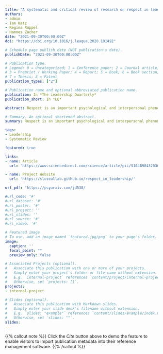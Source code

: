 ```yaml
---
title: "A systematic and critical review of research on respect in leadership"
authors:
- admin
- Ian Katz
- Regina Ruppel
- Hannes Zacher
date: "2021-09-30T00:00:00Z"
doi: "https://doi.org/10.1016/j.leaqua.2020.101492"

# Schedule page publish date (NOT publication's date).
publishDate: "2021-09-30T00:00:00Z"

# Publication type.
# Legend: 0 = Uncategorized; 1 = Conference paper; 2 = Journal article;
# 3 = Preprint / Working Paper; 4 = Report; 5 = Book; 6 = Book section;
# 7 = Thesis; 8 = Patent
publication_types: ["2"]

# Publication name and optional abbreviated publication name.
publication: In *The Leadership Quarterly*
publication_short: In *LQ*

abstract: Respect is an important psychological and interpersonal phenomenon that has been included in various theoretical and empirical approaches to leadership for nearly 70 years. In this systematic and critical review article, we provide a comprehensive summary and critique of theories, definitions, measures, and empirical studies of respect in leadership. We first provide an overview of the historical and theoretical background, including the most common theories, definitions, and measures that inform empirical studies of respect in leadership. Second, we present a systematic literature review of empirical studies on respect in leadership, including a critical evaluation of research designs and statistical analyses that support claims of the validity of various conceptualizations of respect that pertain to the study of leadership. Finally, we offer a new working definition of respect in leadership, and an accompanying conceptual framework which informs a number of recommendations for future theory development, empirical research, and leadership practice.

# Summary. An optional shortened abstract.
summary: Respect is an important psychological and interpersonal phenomenon that has been included in various theoretical and empirical approaches to leadership for nearly 70 years. In this systematic and critical review article, we provide a comprehensive summary and critique of theories, definitions, measures, and empirical studies of respect in leadership.

tags:
- Leadership
- Systematic Review

featured: true

links:
- name: Article
  url: 'https://www.sciencedirect.com/science/article/pii/S1048984320301193?casa_token=OtDS-lrIBPcAAAAA:WDsgCSqDP6xvE5LVI2sZIVLogTzI1vKixJgYC5rHbBg7zjuRMGCvkK9hI64f6h2dtCqtDA73oxU'

- name: Project Website
  url: 'https://sluseallab.github.io/respect_in_leadership/'

url_pdf: 'https://psyarxiv.com/jd538/

#url_code: '#'
#url_dataset: '#'
#url_poster: '#'
#url_project: ''
#url_slides: ''
#url_source: '#'
#url_video: '#'

# Featured image
# To use, add an image named `featured.jpg/png` to your page's folder. 
image:
  caption: ''
  focal_point: ""
  preview_only: false

# Associated Projects (optional).
#   Associate this publication with one or more of your projects.
#   Simply enter your project's folder or file name without extension.
#   E.g. `internal-project` references `content/project/internal-project/index.md`.
#   Otherwise, set `projects: []`.
projects:
- internal-project

# Slides (optional).
#   Associate this publication with Markdown slides.
#   Simply enter your slide deck's filename without extension.
#   E.g. `slides: "example"` references `content/slides/example/index.md`.
#   Otherwise, set `slides: ""`.
slides:
---
```


{{% callout note %}}
Click the *Cite* button above to demo the feature to enable visitors to import publication metadata into their reference management software.
{{% /callout %}}
